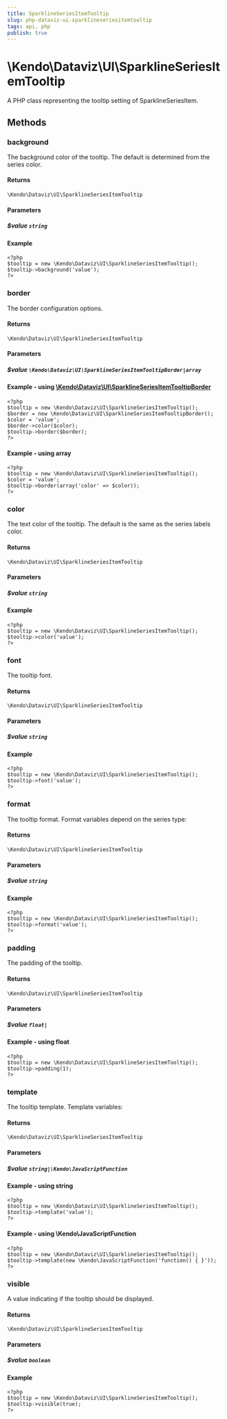 ```yaml
---
title: SparklineSeriesItemTooltip
slug: php-dataviz-ui-sparklineseriesitemtooltip
tags: api, php
publish: true
---
```


# \Kendo\Dataviz\UI\SparklineSeriesItemTooltip

A PHP class representing the tooltip setting of SparklineSeriesItem.


## Methods

### background
The background color of the tooltip. The default is determined from the series color.

#### Returns
`\Kendo\Dataviz\UI\SparklineSeriesItemTooltip`

#### Parameters

##### $value `string`



#### Example 
    <?php
    $tooltip = new \Kendo\Dataviz\UI\SparklineSeriesItemTooltip();
    $tooltip->background('value');
    ?>

### border

The border configuration options.

#### Returns
`\Kendo\Dataviz\UI\SparklineSeriesItemTooltip`

#### Parameters

##### $value `\Kendo\Dataviz\UI\SparklineSeriesItemTooltipBorder|array`


#### Example - using [\Kendo\Dataviz\UI\SparklineSeriesItemTooltipBorder](/kendo-ui/api/wrappers/php/Kendo/Dataviz/UI/SparklineSeriesItemTooltipBorder)
    <?php
    $tooltip = new \Kendo\Dataviz\UI\SparklineSeriesItemTooltip();
    $border = new \Kendo\Dataviz\UI\SparklineSeriesItemTooltipBorder();
    $color = 'value';
    $border->color($color);
    $tooltip->border($border);
    ?>

#### Example - using array

    <?php
    $tooltip = new \Kendo\Dataviz\UI\SparklineSeriesItemTooltip();
    $color = 'value';
    $tooltip->border(array('color' => $color));
    ?>

### color
The text color of the tooltip. The default is the same as the series labels color.

#### Returns
`\Kendo\Dataviz\UI\SparklineSeriesItemTooltip`

#### Parameters

##### $value `string`



#### Example 
    <?php
    $tooltip = new \Kendo\Dataviz\UI\SparklineSeriesItemTooltip();
    $tooltip->color('value');
    ?>

### font
The tooltip font.

#### Returns
`\Kendo\Dataviz\UI\SparklineSeriesItemTooltip`

#### Parameters

##### $value `string`



#### Example 
    <?php
    $tooltip = new \Kendo\Dataviz\UI\SparklineSeriesItemTooltip();
    $tooltip->font('value');
    ?>

### format
The tooltip format. Format variables depend on the series type:

#### Returns
`\Kendo\Dataviz\UI\SparklineSeriesItemTooltip`

#### Parameters

##### $value `string`



#### Example 
    <?php
    $tooltip = new \Kendo\Dataviz\UI\SparklineSeriesItemTooltip();
    $tooltip->format('value');
    ?>

### padding
The padding of the tooltip.

#### Returns
`\Kendo\Dataviz\UI\SparklineSeriesItemTooltip`

#### Parameters

##### $value `float|`



#### Example  - using float
    <?php
    $tooltip = new \Kendo\Dataviz\UI\SparklineSeriesItemTooltip();
    $tooltip->padding(1);
    ?>

### template
The tooltip template.
Template variables:

#### Returns
`\Kendo\Dataviz\UI\SparklineSeriesItemTooltip`

#### Parameters

##### $value `string|\Kendo\JavaScriptFunction`



#### Example  - using string
    <?php
    $tooltip = new \Kendo\Dataviz\UI\SparklineSeriesItemTooltip();
    $tooltip->template('value');
    ?>

#### Example  - using \Kendo\JavaScriptFunction
    <?php
    $tooltip = new \Kendo\Dataviz\UI\SparklineSeriesItemTooltip();
    $tooltip->template(new \Kendo\JavaScriptFunction('function() { }'));
    ?>

### visible
A value indicating if the tooltip should be displayed.

#### Returns
`\Kendo\Dataviz\UI\SparklineSeriesItemTooltip`

#### Parameters

##### $value `boolean`



#### Example 
    <?php
    $tooltip = new \Kendo\Dataviz\UI\SparklineSeriesItemTooltip();
    $tooltip->visible(true);
    ?>

